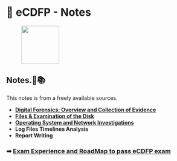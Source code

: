 
# 📝 eCDFP - Notes

<div align="left">

<figure><img src="https://security.ine.com/wp-content/uploads/2024/09/Cert-Badges-400x528.png" alt="" width="100"><figure>

</div>

## Notes.📝📚 <a href="#Course-info" id="Course-info"></a>

This notes is from a freely available sources.

* [**Digital Forensics: Overview and Collection of Evidence**](https://github.com/XxrzxX/eCDFP-Notes/tree/main/Note/Data-Acquisition)  
* [**Files & Examination of the Disk**](https://github.com/XxrzxX/eCDFP-Notes/tree/main/Note/Disk)  
* [**Operating System and Network Investigations**](https://github.com/XxrzxX/eCDFP-Notes/tree/main/Note/Windows-Forensics)  
* **​Log Files Timelines Analysis**
* **​Report Writing** 

### ➡ [Exam Experience and RoadMap to pass eCDFP exam ](roadmap-and-my-experience.md) 


